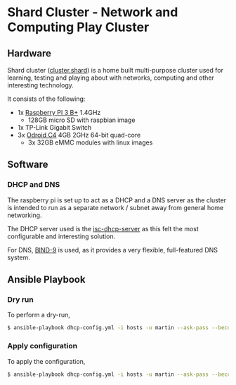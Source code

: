 # Shard Cluster - Network and Computing Play Cluster

## Hardware

Shard cluster ([cluster.shard](https://cluster.shard)) is a home built multi-purpose
cluster used for learning, testing and playing about with networks,
computing and other interesting technology.

It consists of the following:
    
- 1x [Raspberry PI 3 B+](https://www.raspberrypi.com/products/raspberry-pi-3-model-b-plus/) 1.4GHz
  - 128GB micro SD with raspbian image
- 1x TP-Link Gigabit Switch
- 3x [Odroid C4](https://www.odroid.co.uk/index.php?route=product/product&product_id=1027) 4GB 2GHz 64-bit quad-core
  - 3x 32GB eMMC modules with linux images

## Software

### DHCP and DNS

The raspberry pi is set up to act as a DHCP and a DNS server
as the cluster is intended to run as a separate network / subnet
away from general home networking.

The DHCP server used is the [isc-dhcp-server](https://www.isc.org/dhcp/)
as this felt the most configurable and interesting solution.

For DNS, [BIND-9](https://www.isc.org/bind/) is used, as it provides
a very flexible, full-featured DNS system.

## Ansible Playbook

### Dry run

To perform a dry-run,

```bash
$ ansible-playbook dhcp-config.yml -i hosts -u martin --ask-pass --become --check
```

### Apply configuration

To apply the configuration,

```bash
$ ansible-playbook dhcp-config.yml -i hosts -u martin --ask-pass --become
```
